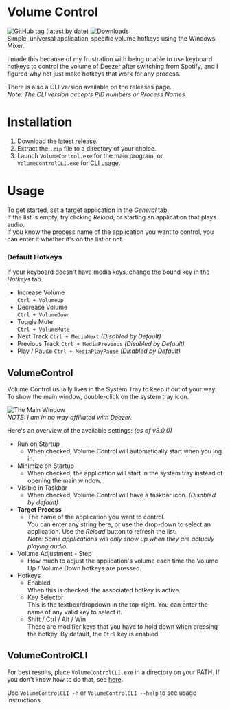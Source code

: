 # Volume Control
<a href="https://github.com/radj307/volume-control/releases"><img alt="GitHub tag (latest by date)" src="https://img.shields.io/github/v/tag/radj307/volume-control?color=e8e8e7&label=Latest%20Version&logo=github&logoColor=e8e8e7&style=for-the-badge"></a>
<a href="https://github.com/radj307/volume-control/releases"><img alt="Downloads" src="https://img.shields.io/github/downloads/radj307/volume-control/total?color=e8e8e7&logo=github&logoColor=e8e8e7&style=for-the-badge"></a>  
Simple, universal application-specific volume hotkeys using the Windows Mixer.  

I made this because of my frustration with being unable to use keyboard hotkeys to control the volume of Deezer after switching from Spotify, and I figured why not just make hotkeys that work for any process.

There is also a CLI version available on the releases page.  
_Note: The CLI version accepts PID numbers or Process Names._

# Installation
 1. Download the [latest release](https://github.com/radj307/volume-control/releases).  
 2. Extract the `.zip` file to a directory of your choice.  
 3. Launch `VolumeControl.exe` for the main program, or `VolumeControlCLI.exe` for [CLI usage](https://github.com/radj307/volume-control#volumecontrolcli).

# Usage
To get started, set a target application in the _General_ tab.  
If the list is empty, try clicking _Reload_, or starting an application that plays audio.  
If you know the process name of the application you want to control, you can enter it whether it's on the list or not.

### Default Hotkeys
If your keyboard doesn't have media keys, change the bound key in the _Hotkeys_ tab.

- Increase Volume  
  `Ctrl + VolumeUp`
- Decrease Volume  
  `Ctrl + VolumeDown`
- Toggle Mute  
  `Ctrl + VolumeMute`
- Next Track
  `Ctrl + MediaNext`  _(Disabled by Default)_
- Previous Track
  `Ctrl + MediaPrevious`  _(Disabled by Default)_
- Play / Pause
  `Ctrl + MediaPlayPause`  _(Disabled by Default)_

## VolumeControl
Volume Control usually lives in the System Tray to keep it out of your way.  
To show the main window, double-click on the system tray icon.  

![The Main Window](https://i.imgur.com/Yw5LIqb.png)  
_NOTE: I am in no way affiliated with Deezer._

Here's an overview of the available settings:  _(as of v3.0.0)_

- Run on Startup  
  - When checked, Volume Control will automatically start when you log in.  
- Minimize on Startup  
  - When checked, the application will start in the system tray instead of opening the main window.  
- Visible in Taskbar  
  - When checked, Volume Control will have a taskbar icon. _(Disabled by default)_
- __Target Process__
  - The name of the application you want to control.  
    You can enter any string here, or use the drop-down to select an application. Use the _Reload_ button to refresh the list.  
    _Note: Some applications will only show up when they are actually playing audio._  
- Volume Adjustment - Step
  - How much to adjust the application's volume each time the Volume Up / Volume Down hotkeys are pressed.   
- Hotkeys
  - Enabled  
    When this is checked, the associated hotkey is active.
  - Key Selector  
    This is the textbox/dropdown in the top-right. You can enter the name of any valid key to select it.  
  - Shift / Ctrl / Alt / Win  
    These are modifier keys that you have to hold down when pressing the hotkey. By default, the `Ctrl` key is enabled.


## VolumeControlCLI
For best results, place `VolumeControlCLI.exe` in a directory on your PATH. If you don't know how to do that, see [here](https://stackoverflow.com/a/44272417/8705305).  

Use `VolumeControlCLI -h` or `VolumeControlCLI --help` to see usage instructions.
